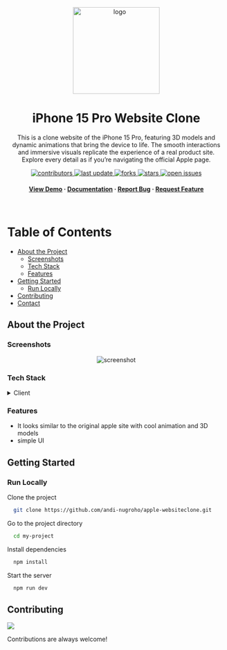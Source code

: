 
<div align="center">

  <img src="https://github.com/user-attachments/assets/db8be64e-daf8-4585-8410-11d5ce737f57" alt="logo" width="200" height="auto" />
  <h1>iPhone 15 Pro Website Clone</h1>

  <p>
    This is a clone website of the iPhone 15 Pro, featuring 3D models and dynamic animations that bring the device to life. The smooth interactions and immersive visuals replicate the experience of a real product site. Explore every detail as if you’re navigating the official Apple page.
  </p>


<!-- Badges -->
<p>
  <a href="https://github.com/andi-nugroho/apple-websiteclone">
    <img src="https://img.shields.io/github/contributors/andi-nugroho/apple-websiteclone" alt="contributors" />
  </a>
  <a href="https://github.com/andi-nugroho/apple-websiteclone">
    <img src="https://img.shields.io/github/last-commit/andi-nugroho/apple-websiteclone" alt="last update" />
  </a>
  <a href="https://github.com/andi-nugroho/apple-websiteclone">
    <img src="https://img.shields.io/github/forks/andi-nugroho/apple-websiteclone" alt="forks" />
  </a>
  <a href="https://github.com/andi-nugroho/apple-websiteclone">
    <img src="https://img.shields.io/github/stars/andi-nugroho/apple-websiteclone" alt="stars" />
  </a>
  <a href="https://github.com/andi-nugroho/apple-websiteclone">
    <img src="https://img.shields.io/github/issues/andi-nugroho/apple-websiteclone" alt="open issues" />
  </a>

</p>

<h4>
    <a href="https://appleclone.anditech.site">View Demo</a>
  <span> · </span>
    <a href="https://github.com/andi-nugroho/apple-websiteclone">Documentation</a>
  <span> · </span>
    <a href="https://github.com/andi-nugroho/apple-websiteclone/issues">Report Bug</a>
  <span> · </span>
    <a href="https://github.com/andi-nugroho/apple-websiteclone/issues">Request Feature</a>
  </h4>
</div>

<br />

<!-- Table of Contents -->
#  Table of Contents

- [About the Project](#about-the-project)
  * [Screenshots](#screenshots)
  * [Tech Stack](#tech-stack)
  * [Features](#features)
- [Getting Started](#getting-started)
  * [Run Locally](#run-locally)
- [Contributing](#contributing)
- [Contact](#contact)



<!-- About the Project -->
##  About the Project


<!-- Screenshots -->
###  Screenshots

<div align="center">
  <img src="https://github.com/user-attachments/assets/90a3dd0d-5971-44ee-8129-0c3c94005d6d" alt="screenshot" />
</div>


<!-- TechStack -->
###  Tech Stack

<details>
  <summary>Client</summary>
  <ul>
        <li><a href="">React.js</a></li>
        <li><a href="">Javascript</a></li>
        <li><a href="">TailwindCSS</a></li>
        <li><a href="">GSAP</a></li>
        <li><a href="">ThreeJS</a></li>


  </ul>
</details>

<!-- Features -->
### Features

- It looks similar to the original apple site with cool animation and 3D models
- simple UI


<!-- Getting Started -->
##  Getting Started

<!-- Run Locally -->
### Run Locally

Clone the project

```bash
  git clone https://github.com/andi-nugroho/apple-websiteclone.git
```

Go to the project directory

```bash
  cd my-project
```

Install dependencies

```bash
  npm install
```

Start the server

```bash
  npm run dev
```



<!-- Contributing -->
## Contributing

<a href="https://github.com/andi-nugroho/apple-websiteclone/graphs/contributors">
  <img src="https://contrib.rocks/image?repo=andi-nugroho/apple-websiteclone" />
</a>


Contributions are always welcome!
